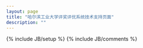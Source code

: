 ```yaml
---
layout: page
title: "哈尔滨工业大学评奖评优系统技术支持页面"
description: ""
---
```

{% include JB/setup %}
{% include JB/comments %}
